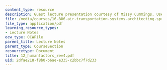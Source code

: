 ```yaml
---
content_type: resource
description: Guest lecture presentation courtesy of Missy Cummings. Used with permission.
file: /media/courses/16-886-air-transportation-systems-architecting-spring-2004/2dfae218f8b0b6aee335c2bbc7f7d233_12_humanfactors_rev4.pdf
file_type: application/pdf
learning_resource_types:
- Lecture Notes
ocw_type: OCWFile
parent_title: Lecture Notes
parent_type: CourseSection
resourcetype: Document
title: 12_humanfactors_rev4.pdf
uid: 2dfae218-f8b0-b6ae-e335-c2bbc7f7d233
---
```


